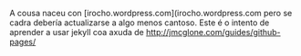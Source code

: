 A cousa naceu con 
[irocho.wordpress.com](irocho.wordpress.com
pero se cadra debería actualizarse a algo menos cantoso.
Este é o intento de aprender a usar jekyll coa axuda de 
http://jmcglone.com/guides/github-pages/

